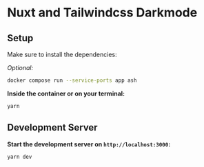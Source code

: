 # Nuxt and Tailwindcss Darkmode

## Setup

Make sure to install the dependencies:

*Optional:*
```bash
docker compose run --service-ports app ash
```

**Inside the container or on your terminal:**
```bash
yarn
```

## Development Server

**Start the development server on `http://localhost:3000`:**

```bash
yarn dev
```
